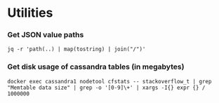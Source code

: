 # Utilities

### Get JSON value paths
`jq -r 'path(..) | map(tostring) | join("/")'`

### Get disk usage of cassandra tables (in megabytes)
`docker exec cassandra1 nodetool cfstats -- stackoverflow_t | grep "Memtable data size" | grep -o '[0-9]\+' | xargs -I{} expr {} / 1000000`
